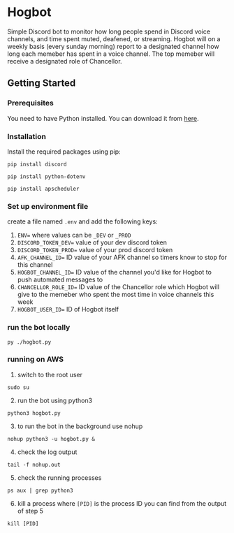 # Hogbot

Simple Discord bot to monitor how long people spend in Discord voice channels, and time spent muted, deafened, or streaming. Hogbot will on a weekly basis (every sunday morning) report to a designated channel how long each memeber has spent in a voice channel. The top memeber will receive a designated role of Chancellor.

## Getting Started

### Prerequisites

You need to have Python installed. You can download it from [here](https://www.python.org/downloads/).

### Installation

Install the required packages using pip:

```shell
pip install discord
```
```shell
pip install python-dotenv
```
```shell
pip install apscheduler
```

### Set up environment file
create a file named `.env` and add the following keys:<br>
1. `ENV=` where values can be `_DEV` or `_PROD`<br>
2. `DISCORD_TOKEN_DEV=` value of your dev discord token<br>
3. `DISCORD_TOKEN_PROD=` value of your prod discord token<br>
4. `AFK_CHANNEL_ID=` ID value of your AFK channel so timers know to stop for this channel<br>
5. `HOGBOT_CHANNEL_ID=` ID value of the channel you'd like for Hogbot to push automated messages to<br>
5. `CHANCELLOR_ROLE_ID=` ID value of the Chancellor role which Hogbot will give to the memeber who spent the most time in voice channels this week<br>
6. `HOGBOT_USER_ID=` ID of Hogbot itself

### run the bot locally
```shell
py ./hogbot.py
```

### running on AWS

1. switch to the root user

```shell
sudo su
```

2. run the bot using python3

```shell
python3 hogbot.py
```

3. to run the bot in the background use nohup

```shell
nohup python3 -u hogbot.py &
```

4. check the log output
```shell
tail -f nohup.out
```

5. check the running processes
```shell
ps aux | grep python3
```

6. kill a process where `[PID]` is the process ID you can find from the output of step 5
```shell
kill [PID]
```